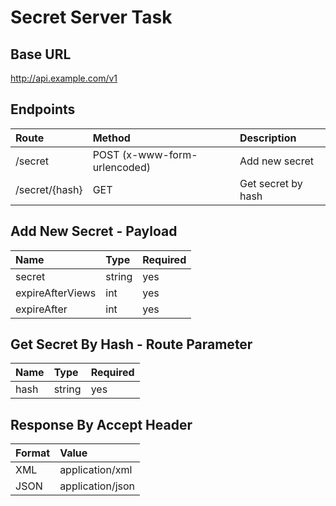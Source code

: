 # Secret Server Task

## Base URL
http://api.example.com/v1

## Endpoints
| Route | Method | Description |
| :--- | :--- | :--- |
| /secret | POST (x-www-form-urlencoded) | Add new secret |
| /secret/{hash} | GET | Get secret by hash |

## Add New Secret - Payload
| Name | Type | Required |
| :--- | :--- | :--- |
| secret | string | yes |
| expireAfterViews | int | yes |
| expireAfter | int | yes |

## Get Secret By Hash - Route Parameter
| Name | Type | Required |
| :--- | :--- | :--- |
| hash | string | yes |

## Response By Accept Header
| Format | Value |
| :--- | :--- |
| XML | application/xml |
| JSON | application/json |
